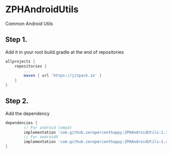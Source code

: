 # ZPHAndroidUtils

Common Android Utils

## Step 1. 

Add it in your root build.gradle at the end of repositories

```groovy
allprojects {
	repositories {
		...
		maven { url 'https://jitpack.io' }
	}
}
```

## Step 2. 

Add the dependency


```groovy
dependencies {
        // For android compat
        implementation 'com.github.zeropercenthappy:ZPHAndroidUtils:1.3.7'
        // For androidX
        implementation 'com.github.zeropercenthappy:ZPHAndroidUtils:1.4.1'
}
```
